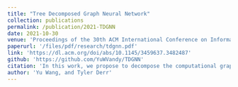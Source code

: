 ```yaml
---
title: "Tree Decomposed Graph Neural Network"
collection: publications
permalink: /publication/2021-TDGNN
date: 2021-10-30
venue: 'Proceedings of the 30th ACM International Conference on Information & Knowledge Management'
paperurl: '/files/pdf/research/tdgnn.pdf'
link: 'https://dl.acm.org/doi/abs/10.1145/3459637.3482487'
github: 'https://github.com/YuWVandy/TDGNN'
citation: 'In this work, we propose to decompose the computational graph of each node for classification on homophily and heterophily graphs. In addition, we demonstrate that higher-order topological dependencies is much more important than incorporating higher-layer node features'
author: 'Yu Wang, and Tyler Derr'
---
```

